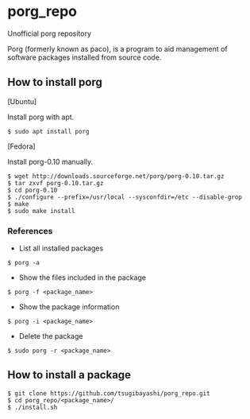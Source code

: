 # porg_repo
Unofficial porg repository

Porg (formerly known as paco), is a program to aid management of software packages installed from source code.

## How to install porg

[Ubuntu]

Install porg with apt.

```
$ sudo apt install porg
```

[Fedora]

Install porg-0.10 manually.

```
$ wget http://downloads.sourceforge.net/porg/porg-0.10.tar.gz
$ tar zxvf porg-0.10.tar.gz
$ cd porg-0.10
$ ./configure --prefix=/usr/local --sysconfdir=/etc --disable-grop
$ make
$ sudo make install
```

### References

* List all installed packages
```
$ porg -a
```

* Show the files included in the package
```
$ porg -f <package_name>
```

* Show the package information
```
$ porg -i <package_name>
```

* Delete the package
```
$ sudo porg -r <package_name>
```

## How to install a package

```
$ git clone https://github.com/tsugibayashi/porg_repo.git
$ cd porg_repo/<package_name>/
$ ./install.sh
```

